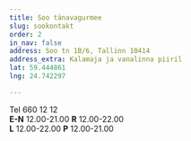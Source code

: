 ```yaml
---
title: Soo tänavagurmee
slug: sookontakt
order: 2
in_nav: false
address: Soo tn 1B/6, Tallinn 10414
address_extra: Kalamaja ja vanalinna piiril
lat: 59.444861
lng: 24.742297

---
```

Tel 660 12 12  
**E-N** 12.00-21.00 **R** 12.00-22.00  
**L** 12.00-22.00 **P** 12.00-21.00